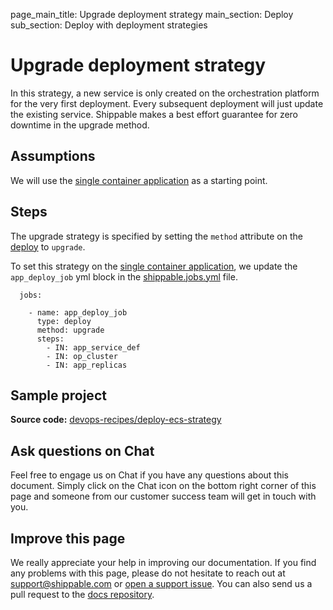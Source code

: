 page_main_title: Upgrade deployment strategy
main_section: Deploy
sub_section: Deploy with deployment strategies

# Upgrade deployment strategy

In this strategy, a new service is only created on the orchestration platform for the very first deployment. Every subsequent deployment will just update the existing service. Shippable makes a best effort guarantee for zero downtime in the upgrade method.

## Assumptions

We will use the [single container application](/deploy/cd_of_single_container_applications_to_orchestration_platforms) as a starting point.

## Steps

The upgrade strategy is specified by setting the `method` attribute on the [deploy](/platform/workflow/job/deploy) to `upgrade`.

To set this strategy on the [single container application](/deploy/cd_of_single_container_applications_to_orchestration_platforms), we update the `app_deploy_job` yml block in the [shippable.jobs.yml](/platform/tutorial/workflow/shippable-jobs-yml/) file.

```
  jobs:

    - name: app_deploy_job
      type: deploy
      method: upgrade
      steps:
        - IN: app_service_def
        - IN: op_cluster
        - IN: app_replicas
```

## Sample project
**Source code:**  [devops-recipes/deploy-ecs-strategy](https://github.com/devops-recipes/deploy-ecs-strategy)

## Ask questions on Chat

Feel free to engage us on Chat if you have any questions about this document. Simply click on the Chat icon on the bottom right corner of this page and someone from our customer success team will get in touch with you.

## Improve this page

We really appreciate your help in improving our documentation. If you find any problems with this page, please do not hesitate to reach out at [support@shippable.com](mailto:support@shippable.com) or [open a support issue](https://www.github.com/Shippable/support/issues). You can also send us a pull request to the [docs repository](https://www.github.com/Shippable/docs).
